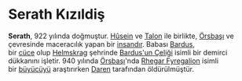 # Serath Kızıldiş
**Serath**, 922 yılında doğmuştur. [Hûsein](https://aarthalopedia.miraheze.org/w/index.php?title=H%C3%BBsein&action=edit&redlink=1 "Hûsein (sayfa mevcut değil)") ve [Talon](https://aarthalopedia.miraheze.org/wiki/Talon "Talon") ile birlikte, [Örsbaşı](https://aarthalopedia.miraheze.org/wiki/%C3%96rsba%C5%9F%C4%B1 "Örsbaşı") ve çevresinde maceracılık yapan bir [insandır](https://aarthalopedia.miraheze.org/wiki/%C4%B0nsan "İnsan"). Babası [Bardus](https://aarthalopedia.miraheze.org/wiki/Bardus_K%C4%B1z%C4%B1ldi%C5%9F "Bardus Kızıldiş"), bir [cüce](https://aarthalopedia.miraheze.org/wiki/C%C3%BCceler "Cüceler") olup [Helmskrag](https://aarthalopedia.miraheze.org/w/index.php?title=Helmskrag&action=edit&redlink=1 "Helmskrag (sayfa mevcut değil)") şehrinde [Bardus'un Çeliği](https://aarthalopedia.miraheze.org/wiki/Bardus%27un_%C3%87eli%C4%9Fi "Bardus'un Çeliği") isimli bir demirci dükkanını işletir. 940 yılında [Örsbaşı](https://aarthalopedia.miraheze.org/wiki/%C3%96rsba%C5%9F%C4%B1 "Örsbaşı")'nda [Rhegar Fyregalion](https://aarthalopedia.miraheze.org/wiki/Rhegar "Rhegar") isimli bir [büyücüyü](https://aarthalopedia.miraheze.org/wiki/B%C3%BCy%C3%BCc%C3%BC "Büyücü") araştırırken [Daren](https://aarthalopedia.miraheze.org/wiki/Daren "Daren") tarafından öldürülmüştür.